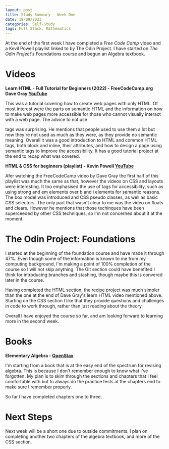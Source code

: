 ```yaml
---
layout: post
title: Study Summary - Week One
date: 18/09/2023
categories: Self-Study
tags: Full Stack, Mathematics
---
```


At the end of the first week I have completed a *Free Code Camp* video and a Kevil Powell playlist linked to by The Odin Project. I have started on *The Odin Project's* Foundations course and begun an Algebra textbook.

# Videos

**Learn HTML - Full Tutorial for Beginners (2022) - FreeCodeCamp.org Dave Gray [YouTube](https://www.youtube.com/watch?v=kUMe1FH4CHE)**

This was a tutorial covering how to create web pages with only HTML. Of most interest were the parts on semantic HTML and the information on how to make web pages more accessible for those who cannot visually interact with a web page. The advice to not use <div></div> tags was surprising. He mentions that people used to use them a lot but now they're not used as much as they were, as they provide no semantic meaning. Overall it was a good introduction to HTML and common HTML tags, both block and inline, their attributes, and how to design a page using semantic tags to improve the accessibility. It has a good tutorial project at the end to recap what was covered.

**HTML & CSS for beginners (playlist) - Kevin Powell [YouTube](https://www.youtube.com/watch?v=LGQuIIv2RVA&list=PL4-IK0AVhVjM0xE0K2uZRvsM7LkIhsPT-)**

Afer watching the FreeCodeCamp video by Dave Gray the first half of this playlist was much the same as that, however the videos on CSS and layouts were interesting. It too emphasised the use of tags for accessibility, such as using strong and em elements over b and i elements for semantic reasons. The box model was introduced and CSS pseudo classes, as well as basic CSS selectors. The only part that wasn't clear to me was the video on floats and clears. However he mentions that those techinques have been superceeded by other CSS techniques, so I'm not concerned about it at the moment.

# The Odin Project: Foundations

I started at the beginning of the foundation course and have made it through 47%. Even though some of the information is known to me from my computing background, I'm making a point of 100% completion of the course so I will not skip anything. The Git section could have benefited I think for introducing branches and stashing, though maybe this is convered later in the course.

Having completed the HTML section, the recipe project was much simpler than the one at the end of Dave Gray's learn HTML video mentioned above. Starting on the CSS section I like that they provide questions and challenges in code to work through, rather than just reading about the theory.

Overall I have enjoyed the course so far, and am looking forward to learning more in the second week. 
  
 
# Books

**Elementary Algebra - [OpenStax](https://openstax.org/details/books/elementary-algebra-2e)**

I'm starting from a book that is at the easy end of the spectrum for revising algebra. This is because I don't remember enough to know what I've forgotten. My plan is to skim through the sections and chapters that I feel comfortable with but to always do the practice tests at the chapters end to make sure I remember properly.

So far I have completed chapters one to three.

# Next Steps

Next week will be a short one due to outside commitments. I plan on completing another two chapters of the algebra textbook, and more of the CSS section.
